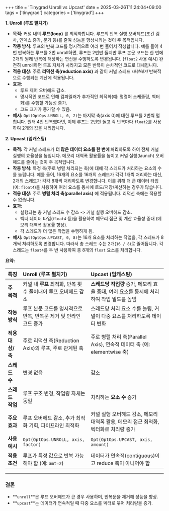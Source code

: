 +++
title = 'Tinygrad Unroll vs Upcast'
date = 2025-03-26T11:24:04+09:00
tags = ['tinygrad']
categories = ['tinygrad']
+++

**1. Unroll (루프 펼치기)**

*   **목적:** 커널 내의 **루프(loop)** 를 최적화합니다. 루프의 반복 실행 오버헤드(조건 검사, 인덱스 증가, 분기 등)를 줄여 성능을 향상시키는 것이 주 목적입니다.
*   **작동 방식:** 루프의 반복 코드를 명시적으로 여러 번 풀어서 작성합니다. 예를 들어 4번 반복하는 루프를 2번 unroll하면, 루프는 2번만 돌지만 루프 본문 코드는 한 번에 2개의 원래 반복에 해당하는 연산을 수행하도록 변경됩니다. (`float2` 사용 예시) 완전히 unroll하면 루프 자체가 사라지고 모든 반복이 순차적인 코드로 대체됩니다.
*   **적용 대상:** 주로 **리덕션 축(reduction axis)** 과 같이 커널 스레드 *내부에서* 반복적으로 수행되는 계산에 적용됩니다.
*   **효과:**
    *   루프 제어 오버헤드 감소.
    *   명시적인 코드로 인해 컴파일러가 추가적인 최적화(예: 명령어 스케줄링, 벡터화)를 수행할 가능성 증가.
    *   코드 크기가 증가할 수 있음.
*   **예시:** `Opt(OptOps.UNROLL, 0, 2)`는 마지막 축(axis 0)에 대한 루프를 2번씩 펼칩니다. 원래 4번 반복했다면, 이제 루프는 2번만 돌고 각 반복마다 `float2`를 사용하여 2개의 값을 처리합니다.

**2. Upcast (업캐스팅)**

*   **목적:** 각 커널 스레드가 **더 많은 데이터 요소를 한 번에 처리**하도록 하여 전체 커널 실행의 효율성을 높입니다. 메모리 대역폭 활용률을 높이고 커널 실행(launch) 오버헤드를 줄이는 것이 주 목적입니다.
*   **작동 방식:** 특정 축(주로 병렬 처리되는 축)에 대해 각 스레드가 처리하는 요소의 수를 늘립니다. 예를 들어, 16개의 요소를 16개의 스레드가 각각 1개씩 처리하는 대신, 2개의 스레드가 각각 8개씩 처리하도록 변경합니다. 이를 위해 더 큰 데이터 타입(예: `float4`)을 사용하여 여러 요소를 동시에 로드/저장/계산하는 경우가 많습니다.
*   **적용 대상:** 주로 **병렬 처리 축(parallel axis)** 에 적용됩니다. 리덕션 축에는 적용할 수 없습니다.
*   **효과:**
    *   실행되는 총 커널 스레드 수 감소 -> 커널 실행 오버헤드 감소.
    *   벡터 데이터 타입(`float4` 등)을 활용하여 메모리 접근 및 계산 효율성 증대 (메모리 대역폭 활용률 향상).
    *   각 스레드가 더 많은 작업을 수행하게 됨.
*   **예시:** `Opt(OptOps.UPCAST, 0, 8)`는 16개 요소를 처리하는 작업을, 각 스레드가 8개씩 처리하도록 변경합니다. 따라서 총 스레드 수는 2개(`16 / 8`)로 줄어듭니다. 각 스레드는 `float4`를 두 번 사용하여 총 8개의 `float` 요소를 처리합니다.

**요약:**

| 특징              | Unroll (루프 펼치기)                                   | Upcast (업캐스팅)                                     |
|:-----------------|:-----------------------------------------------------|:-----------------------------------------------------|
| **주 목적**       | 커널 내 **루프** 최적화, 반복 횟수 풀어내어 루프 오버헤드 감소 | **스레드당 작업량** 증가, 메모리 효율 증대, 여러 요소를 동시에 처리하여 작업 밀도를 높임 |
| **작동 방식**     | 루프 본문 코드를 명시적으로 반복, 반복문 제거 및 인라인 코드 증가 | 스레드당 처리 요소 수를 늘림, 커널이 다중 요소를 처리하도록 데이터 변화 |
| **적용 대상/축**  | 주로 리덕션 축(Reduction Axis)의 루프, 주로 관계된 축     | 주로 병렬 처리 축(Parallel Axis), 연속적 데이터 축 (예: elementwise 축) |
| **스레드 수**     | 변경 없음                                             | 감소                                                 |
| **스레드 작업**   | 루프 구조 변경, 작업량 자체는 동일                       | 처리하는 **요소 수** 증가                             |
| **주요 효과**     | 루프 오버헤드 감소, 추가 최적화 기회, 파이프라인 최적화    | 커널 실행 오버헤드 감소, 메모리 대역폭 활용, 메모리 접근 최적화, 벡터화로 처리량 증가 |
| **사용 예시**     | `Opt(OptOps.UNROLL, axis, factor)`                   | `Opt(OptOps.UPCAST, axis, amount)`                   |
| **적용 조건**     | 루프가 특정 값으로 반복 가능해야 함 (예: `amt=2`)        | 데이터가 연속적(contiguous)이고 reduce 축이 아니어야 함 |

---

### **결론**
- **`unroll`**은 루프 오버헤드가 큰 경우 사용하며, 반복문을 제거해 성능을 향상.
- **`upcast`**는 데이터가 연속적일 때 다중 요소를 벡터로 묶어 처리량을 증가.
